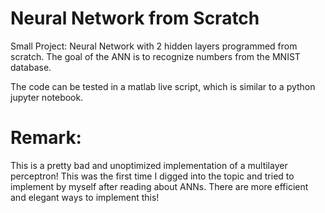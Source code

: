 # Neural Network from Scratch 
Small Project: Neural Network with 2 hidden layers programmed from scratch. The goal of the ANN is to recognize numbers from the MNIST database.

The code can be tested in a matlab live script, which is similar to a python jupyter notebook.

# Remark:
This is a pretty bad and unoptimized implementation of a multilayer perceptron! This was the first time I digged into the topic and tried to implement by myself after reading about ANNs. There are more efficient and elegant ways to implement this!
